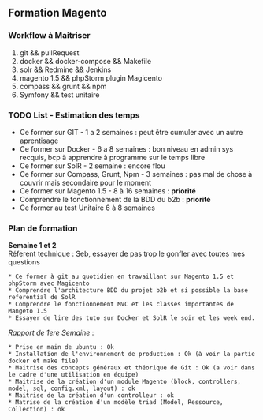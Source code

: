 ## Formation Magento


### Workflow à Maitriser

1. git && pullRequest     
2. docker && docker-compose && Makefile     
3. solr && Redmine && Jenkins     
4. magento 1.5 && phpStorm plugin Magicento      
5. compass && grunt && npm     
6. Symfony && test unitaire     


###  TODO List - Estimation des temps
    
- Ce former sur GIT  -  1 a 2 semaines : peut être cumuler avec un autre aprentisage    
- Ce former sur Docker  - 6 a 8 semaines : bon niveau en admin sys recquis, bcp à apprendre à programme sur le temps libre    
- Ce former sur SolR - 2 semaine : encore flou    
- Ce former sur Compass, Grunt, Npm - 3 semaines : pas mal de chose à couvrir mais secondaire pour le moment     
- Ce former sur Magento 1.5 - 8 à 16 semaines : __priorité__     
- Comprendre le fonctionnement de la BDD du b2b : __priorité__     
- Ce former au test Unitaire  6 à 8 semaines     


### Plan de formation


__Semaine 1 et 2__        
Réferent technique : Seb, essayer de pas trop le gonfler avec toutes mes questions    

	* Ce former à git au quotidien en travaillant sur Magento 1.5 et phpStorm avec Magicento    
	* Comprendre l'architecture BDD du projet b2b et si possible la base referential de SolR    
	* Comprendre le fonctionnement MVC et les classes importantes de Mangeto 1.5    
	* Essayer de lire des tuto sur Docker et SolR le soir et les week end.     


_Rapport de 1ere Semaine_ :

	* Prise en main de ubuntu : Ok       
	* Installation de l'environnement de production : Ok (à voir la partie docker et make file)       
	* Maitrise des concepts généraux et théorique de Git : Ok (a voir dans le cadre d'une utilisation en équipe)     
	* Maitrise de la création d'un module Magento (block, controllers, model, sql, config.xml, layout) : ok      
	* Maitrise de la création d'un controlleur : ok      
	* Matrise de la création d'un modèle triad (Model, Ressource, Collection) : ok        
      
